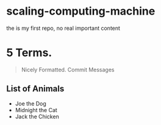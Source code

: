 # scaling-computing-machine
the is my first repo, no real important content

# 5 Terms.
> Nicely Formatted.
> Commit Messages

## List of Animals
* Joe the Dog
* Midnight the Cat
* Jack the Chicken
